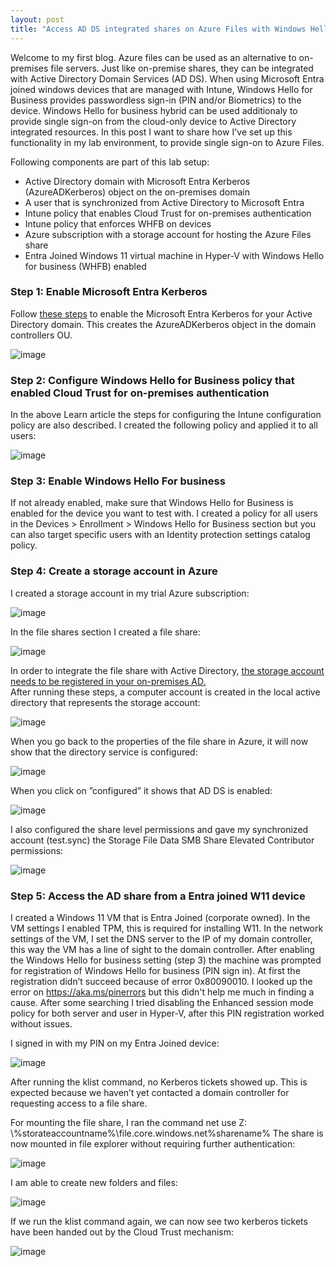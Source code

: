 ```yaml
---
layout: post
title: "Access AD DS integrated shares on Azure Files with Windows Hello for Business Hybrid"
---
```

Welcome to my first blog. Azure files can be used as an alternative to on-premises file servers. Just like on-premise shares, they can be integrated with Active Directory Domain Services (AD DS). When using Microsoft Entra joined windows devices that are managed with Intune, Windows Hello for Business provides passwordless sign-in (PIN and/or Biometrics) to the device.  Windows Hello for business hybrid can be used additionaly to provide single sign-on from the cloud-only device to Active Directory integrated resources. In this post I want to share how I've set up this functionality in my lab environment, to provide single sign-on to Azure Files.

Following components are part of this lab setup:
- Active Directory domain with Microsoft Entra Kerberos (AzureADKerberos) object on the on-premises domain
- A user that is synchronized from Active Directory to Microsoft Entra
- Intune policy that enables Cloud Trust for on-premises authentication
- Intune policy that enforces WHFB on devices
- Azure subscription with a storage account for hosting the Azure Files share
- Entra Joined Windows 11 virtual machine in Hyper-V with Windows Hello for business (WHFB) enabled

### Step 1: Enable Microsoft Entra Kerberos
Follow [these steps](https://learn.microsoft.com/en-us/windows/security/identity-protection/hello-for-business/deploy/hybrid-cloud-kerberos-trust?tabs=intune) to enable the Microsoft Entra Kerberos for your Active Directory domain. This creates the AzureADKerberos object in the domain controllers OU.

![image](https://matthijstuenter.github.io/assets/img/2024-12-04/Picture1.png)

### Step 2: Configure Windows Hello for Business policy that enabled Cloud Trust for on-premises authentication
In the above Learn article the steps for configuring the Intune configuration policy are also described. I created the following policy and applied it to all users:

![image](https://matthijstuenter.github.io/assets/img/2024-12-04/Picture2.png)

### Step 3: Enable Windows Hello For business
If not already enabled, make sure that Windows Hello for Business is enabled for the device you want to test with. I created a policy for all users in the Devices > Enrollment > Windows Hello for Business section but you can also target specific users with an Identity protection settings catalog policy. 

### Step 4: Create a storage account in Azure 
I created a storage account in my trial Azure subscription:

![image](https://matthijstuenter.github.io/assets/img/2024-12-04/Picture4.png)

In the file shares section I created a file share:

![image](https://matthijstuenter.github.io/assets/img/2024-12-04/Picture5.png)

In order to integrate the file share with Active Directory, [the storage account needs to be registered in your on-premises AD.](https://learn.microsoft.com/en-us/azure/storage/files/storage-files-identity-ad-ds-enable)   
After running these steps, a computer account is created in the local active directory that represents the storage account: 

![image](https://matthijstuenter.github.io/assets/img/2024-12-04/Picture6.png)

When you go back to the properties of the file share in Azure, it will now show that the directory service is configured:

![image](https://matthijstuenter.github.io/assets/img/2024-12-04/Picture7.png)

When you click on ”configured” it shows that AD DS is enabled:

![image](https://matthijstuenter.github.io/assets/img/2024-12-04/Picture9.png)

I also configured the share level permissions and gave my synchronized account (test.sync) the Storage File Data SMB Share Elevated Contributor permissions:

![image](https://matthijstuenter.github.io/assets/img/2024-12-04/Picture10.png)

### Step 5: Access the AD share from a Entra joined W11 device 
I created a Windows 11 VM that is Entra Joined (corporate owned). In the VM settings I enabled TPM, this is required for installing W11. In the network settings of the VM, I set the DNS server to the IP of my domain controller, this way the VM has a line of sight to the domain controller. After enabling the Windows Hello for business setting (step 3) the machine was prompted for registration of Windows Hello for business (PIN sign in). At first the registration didn’t succeed because of error 0x80090010. I looked up the error on https://aka.ms/pinerrors but this didn't help me much in finding a cause. After some searching I tried disabling the Enhanced session mode policy for both server and user in Hyper-V, after this PIN registration worked without issues. 
 
I signed in with my PIN on my Entra Joined device:

![image](https://matthijstuenter.github.io/assets/img/2024-12-04/Picture12.png)

After running the klist command, no Kerberos tickets showed up. This is expected because we haven’t yet contacted a domain controller for requesting access to a file share. 
 
For mounting the file share, I ran the command net use Z: \\%storateaccountname%\file.core.windows.net\%sharename% 
The share is now mounted in file explorer without requiring further authentication:

![image](https://matthijstuenter.github.io/assets/img/2024-12-04/Picture14.png)

I am able to create new folders and files:

![image](https://matthijstuenter.github.io/assets/img/2024-12-04/Picture15.png)

If we run the klist command again, we can now see two kerberos tickets have been handed out by the Cloud Trust mechanism:

![image](https://matthijstuenter.github.io/assets/img/2024-12-04/Picture16.png)


